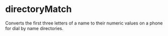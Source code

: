 directoryMatch
==============

Converts the first three letters of a name to their numeric values on a phone for dial by name directories.
